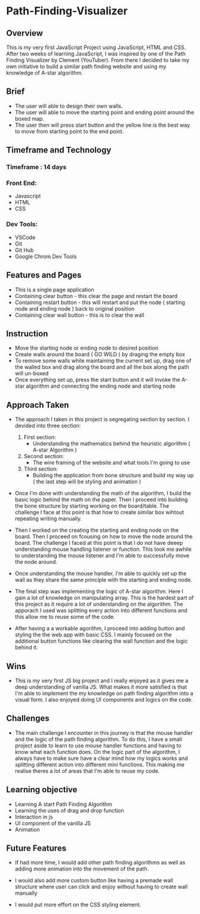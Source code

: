 # Path-Finding-Visualizer

## Overview
This is my very first JavaScript Project using JavaScript, HTML and CSS. After two weeks of learning JavaScript, I was inspired by one of the Path Finding Visualizer by Clement (YouTuber). From there I decided to take my own initiative to build a similar path finding website and using my knowledge of A-star algorithm.

## Brief
- The user will able to design their own walls.
- The user will able to move the starting point and ending point around the boxed map.
- The user then will press start button and the yellow line is the best way to move from starting point to the end point.

## Timeframe and Technology
### Timeframe : 14 days

### Front End:
- Javascript 
- HTML
- CSS

### Dev Tools:
- VSCode
- Git 
- Git Hub
- Google Chrom Dev Tools

## Features and Pages
- This is a single page application 
- Containing clear button  - this clear the page and restart the board
- Containing restart button - this will restart and put the node ( starting node and ending node ) back to original position
- Containing clear wall button - this is to clear the wall

## Instruction 
- Move the starting node or ending node to desired position 
- Create walls around the board ( GO WILD ) by draging the empty box
- To remove some walls while maintaining the current set up, drag one of the walled box and drag along the board and all the box along the path will un-boxed
- Once everything set up, press the start button and it will invoke the A-star algorithm and connecting the ending node and starting node

## Approach Taken 
- The approach I taken in this project is segregating section by section. I devided into three section:
  1) First section:
     - Understanding the mathematics behind the heuristic algorithm ( A-star Algorithm )
  2) Second section:
     - The wire framing of the website and what tools I'm going to use
  3) Third section: 
     - Building the application from bone structure and build my way up ( the last step will be styling and animation )

- Once I'm done with understanding the math of the algorithm, I build the basic logic behind the math on the paper. Then I proceed into building the bone structure by starting working on the board/table. The challenge I face at this point is that how to create similar box wihtout repeating writing manually. 

- Then I worked on the creating the starting and ending node on the board. Then I proceed on fcousing on how to move the node around the board. The challenge I faced at this point is that I do not have deeep understanding mouse handling listener or function. This took me awhile to understanding the mouse listener and I'm able to successfully move the node around.

- Once understanding the mouse handler, I'm able to quickly set up the wall as they share the same principle with the starting and ending node. 

- The final step was implementing the logic of A-star algorithm. Here I gain a lot of knowledge on manipulating array. This is the hardest part of this project as it require a lot of understanding on the algorithm. The apporach I used was splitting every action into different functions and this allow me to reuse some of the code.

- After having a a workable agorithm, I proceed into adding button and styling the the web app with basic CSS. I mainly focused on the additional button functions like clearing the wall function and the logic behind it.

## Wins
- This is my very first JS big project and I really enjoyed as it gives me a deep understanding of vanilla JS. What makes it more satisfied is that I'm able to implement the my knowledge on path finding algorithm into a visual form. I also enjoyed doing UI components and logics on the code. 

## Challenges 
- The main challenge I encounter in this journey is that the mouse handler and the logic of the path finding algorithm. To do this, I have a small project aside to learn to use mouse handler functions and having to know what each function does. On the logic part of the algorithm, I always have to make sure have a clear mind how my logics works and splitting different action into different mini functions. This making me realise theres a lot of areas that I'm able to reuse my code.


## Learning objective 
- Learning A start Path Finding Algorithm
- Learning the uses of drag and drop function 
- Interaction in js
- UI component of the vanilla JS
- Animation

## Future Features 
- If had more time, I would add other path finding algorithms as well as adding more animation into the movement of the path.

- I would also add more custom button like having a premade wall structure where user can click and enjoy without having to create wall manually 

- I would put more effort on the CSS styling element.
